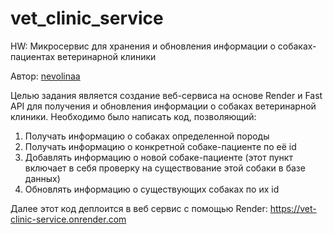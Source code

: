 # vet_clinic_service
HW: Микросервис для хранения и обновления информации о собаках-пациентах ветеринарной клиники

Автор: [nevolinaa](https://github.com/nevolinaa)

Целью задания является создание веб-сервиса на основе Render и Fast API для получения и обновления информации о собаках ветеринарной клиники. 
Необходимо было написать код, позволяющий:
1. Получать информацию о собаках определенной породы
2. Получать информацию о конкретной собаке-пациенте по её id
3. Добавлять информацию о новой собаке-пациенте (этот пункт включает в себя проверку на существование этой собаки в базе данных)
4. Обновлять информацию о существующих собаках по их id

Далее этот код деплоится в веб сервис с помощью Render: https://vet-clinic-service.onrender.com

